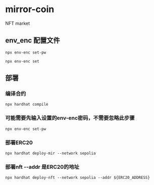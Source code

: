 # mirror-coin
NFT market


## env_enc 配置文件

`npx env-enc set-pw`

`npx env-enc set`


## 部署

### 编译合约
`npx hardhat compile`

### 可能需要先输入设置的env-enc密码，不需要忽略此步骤
`npx env-enc set-pw`

### 部署ERC20
`npx hardhat deploy-mir --network sepolia`

### 部署nft  --addr 是ERC20的地址
`npx hardhat deploy-nft --network sepolia --addr ${ERC20_ADDRESS}`
